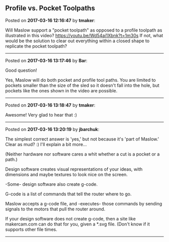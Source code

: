 ## Profile vs. Pocket Toolpaths
Posted on **2017-03-16 12:16:47** by **tmaker**:

Will Maslow support a "pocket toolpath" as opposed to a profile toolpath as illustrated in this video? https://youtu.be/Wd54ai1Xbnk?t=1m30s If not, what would be the solution to clear out everything within a closed shape to replicate the pocket toolpath?

---

Posted on **2017-03-16 13:17:46** by **Bar**:

Good question!



Yes, Maslow will do both pocket and profile tool paths. You are limited to pockets smaller than the size of the sled so it doesn't fall into the hole, but pockets like the ones shown in the video are possible.

---

Posted on **2017-03-16 13:18:47** by **tmaker**:

Awesome!  Very glad to hear that :)

---

Posted on **2017-03-16 13:20:19** by **jbarchuk**:

The simplest correct answer is 'yes,' but not because it's 'part of Maslow.' Clear as mud? :) I'll explain a bit more...



(Neither hardware nor software cares a whit whether a cut is a pocket or a path.)



Design software creates visual representations of your ideas, with dimensions and maybe textures to look nice on the screen.



-Some- design software also create g-code.



G-code is a list of commands that tell the router where to go.



Maslow accepts a g-code file, and -executes- those commands by sending signals to the motors that pull the router around.



If your design software does not create g-code, then a site like makercam.com can do that for you, given a *.svg file. (Don't know if it supports other file times.

---

